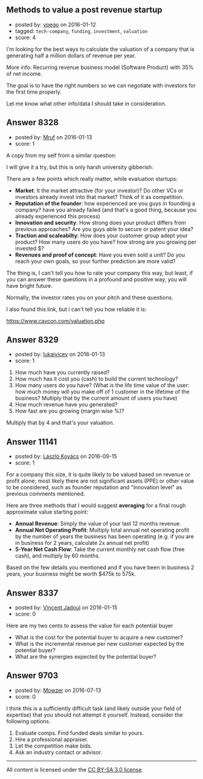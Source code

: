 ## Methods to value a post revenue startup

- posted by: [vpego](https://stackexchange.com/users/7073322/vpego) on 2016-01-12
- tagged: `tech-company`, `funding`, `investment`, `valuation`
- score: 4

<p>I'm looking for the best ways to calculate the valuation of a company that is generating half a million dollars of revenue per year. </p>

<p>More info: Recurring revenue business model (Software Product) with 35% of net income.</p>

<p>The goal is to have the right numbers so we can negotiate with investors for the first time properly.</p>

<p>Let me know what other info/data I should take in consideration.</p>



## Answer 8328

- posted by: [Mruf](https://stackexchange.com/users/3246202/mruf) on 2016-01-13
- score: 1

<p>A copy from my self from a similar question:</p>

<p>I will give it a try, but this is only harsh university gibberish:</p>

<p>There are a few points which really matter, while evaluation startups:</p>

<ul>
<li><strong>Market</strong>: It the market attractive (for your investor)? Do other VCs or investors already invest into that market? Think of it as competition.</li>
<li><strong>Reputation of the founder</strong>: how experienced are you guys in founding a company? have you already failed (and that's a good thing, because you already experienced this process)</li>
<li><strong>Innovation and security</strong>: How strong does your product differs from previous approaches? Are you guys able to secure or patent your idea?</li>
<li><strong>Traction and scaleabilty</strong>: How does your customer group adept your product? How many users do you have? how strong are you growing per invested $?</li>
<li><strong>Revenues and proof of concept</strong>: Have you even sold a unit? Do you reach your own goals, so your further prediction are more valid?</li>
</ul>

<p>The thing is, I can't tell you how to rate your company this way, but least, if you can answer these questions in a profound and positive way, you will have bright future.</p>

<p>Normally, the investor rates you on your pitch and these questions.</p>

<p>I also found this link, but i can't tell you how reliable it is:</p>

<p><a href="https://www.caycon.com/valuation.php" rel="nofollow">https://www.caycon.com/valuation.php</a></p>



## Answer 8329

- posted by: [lukaivicev](https://stackexchange.com/users/5245413/lukaivicev) on 2016-01-13
- score: 1

<ol>
<li>How much have you currently raised? </li>
<li>How much has it cost you (cash) to build the current technology? </li>
<li>How many users do you have? (What is the life time value of the user: how much money will you make off of 1 customer in the lifetime of the business? Multiply that by the current amount of users you have) </li>
<li>How much revenue have you generated? </li>
<li>How fast are you growing (margin wise %)?</li>
</ol>

<p>Multiply that by 4 and that's your valuation. </p>



## Answer 11141

- posted by: [László Kovács](https://stackexchange.com/users/9064103/l-szl-kov-cs) on 2016-09-15
- score: 1

<p>For a company this size, it is quite likely to be valued based on revenue or profit alone; most likely there are not significant assets (PPE) or other value to be considered, such as founder reputation and "innovation level" as previous comments mentioned.</p>

<p>Here are three methods that I would suggest <strong>averaging</strong> for a final rough approximate value starting point:</p>

<ul>
<li><strong>Annual Revenue</strong>: Simply the value of your last 12 months revenue.</li>
<li><strong>Annual Net Operating Profit</strong>: Multiply total annual net operating profit by the number of years the business has been operating (e.g. if you are in business for 2 years, calculate 2x annual net profit) </li>
<li><strong>5-Year Net Cash Flow</strong>: Take the current monthly net cash flow (free cash), and multiply by 60 months.</li>
</ul>

<p>Based on the few details you mentioned and if you have been in business 2 years, your business might be worth $475k to 575k.</p>



## Answer 8337

- posted by: [Vincent Jadoul](https://stackexchange.com/users/7642009/vincent-jadoul) on 2016-01-15
- score: 0

<p>Here are my two cents to assess the value for each potential buyer</p>

<ul>
<li>What is the cost for the potential buyer to acquire a new customer?</li>
<li>What is the incremental revenue per new customer expected by the potential buyer?</li>
<li>What are the synergies expected by the potential buyer?</li>
</ul>



## Answer 9703

- posted by: [Mowzer](https://stackexchange.com/users/1803081/mowzer) on 2016-07-13
- score: 0

<p>I think this is a sufficiently difficult task (and likely outside your field of expertise) that you should not attempt it yourself. Instead, consider the following options.</p>

<ol>
<li>Evaluate comps. Find funded deals similar to yours.</li>
<li>Hire a professional appraiser.</li>
<li>Let the competition make bids.</li>
<li>Ask an industry contact or advisor.</li>
</ol>




---

All content is licensed under the [CC BY-SA 3.0 license](https://creativecommons.org/licenses/by-sa/3.0/).

